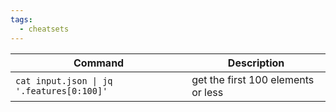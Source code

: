 ```yaml
---
tags:
  - cheatsets
---
```


| Command                                   | Description                        |
| ----------------------------------------- | ---------------------------------- |
| `cat input.json \| jq '.features[0:100]'` | get the first 100 elements or less |
